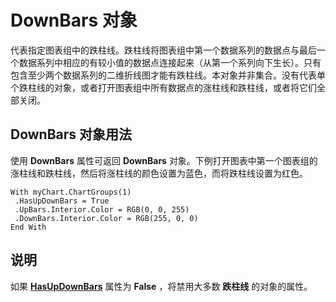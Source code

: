 
# DownBars 对象

代表指定图表组中的跌柱线。跌柱线将图表组中第一个数据系列的数据点与最后一个数据系列中相应的有较小值的数据点连接起来（从第一个系列向下生长）。只有包含至少两个数据系列的二维折线图才能有跌柱线。本对象并非集合。没有代表单个跌柱线的对象，或者打开图表组中所有数据点的涨柱线和跌柱线，或者将它们全部关闭。


## DownBars 对象用法

使用  **DownBars** 属性可返回 **DownBars** 对象。下例打开图表中第一个图表组的涨柱线和跌柱线，然后将涨柱线的颜色设置为蓝色，而将跌柱线设置为红色。


```
With myChart.ChartGroups(1) 
 .HasUpDownBars = True 
 .UpBars.Interior.Color = RGB(0, 0, 255) 
 .DownBars.Interior.Color = RGB(255, 0, 0) 
End With
```


## 说明

如果 **[HasUpDownBars](c3785986-a013-727c-95e6-56a732b8b40f.md)** 属性为 **False** ，将禁用大多数 **跌柱线** 的对象的属性。

